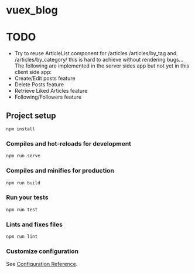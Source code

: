 # vuex_blog
# TODO
- Try to reuse ArticleList component for /articles /articles/by_tag and /articles/by_category/ this is hard to achieve without rendering bugs...
The following are implemented in the server sides app but not yet in this client side app:
- Create/Edit posts feature
- Delete Posts feature
- Retrieve Liked Articles feature
- Following/Followers feature

## Project setup
```
npm install
```

### Compiles and hot-reloads for development
```
npm run serve
```

### Compiles and minifies for production
```
npm run build
```

### Run your tests
```
npm run test
```

### Lints and fixes files
```
npm run lint
```

### Customize configuration
See [Configuration Reference](https://cli.vuejs.org/config/).

